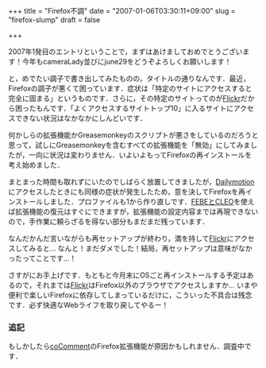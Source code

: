 +++
title = "Firefox不調"
date = "2007-01-06T03:30:11+09:00"
slug = "firefox-slump"
draft = false

+++

<p>2007年1発目のエントリということで，まずはあけましておめでとうございます！今年もcameraLady並びにjune29をどうぞよろしくお願いします！</p>
<p>と，めでたい調子で書き出してみたものの，タイトルの通りなんです．最近，Firefoxの調子が悪くて困っています．症状は「特定のサイトにアクセスすると完全に固まる」というものです．さらに，その特定のサイトってのが<a href="http://www.flickr.com/" target="_blank">Flickr</a>だから困ったもんです．「よくアクセスするサイトトップ10」に入るサイトにアクセスできない状況はなかなかにしんどいです．</p>
<p>何かしらの拡張機能かGreasemonkeyのスクリプトが悪さをしているのだろうと思って，試しにGreasemonkeyを含むすべての拡張機能を「無効」にしてみましたが，一向に状況は変わりません．いよいよもってFirefoxの再インストールを考え始めました．</p>
<p>まとまった時間も取れずにいたのでしばらく放置してきましたが，<a href="http://www.dailymotion.com/" target="_blank">Dailymotion</a>にアクセスしたときにも同様の症状が発生したため，意を決してFirefoxを再インストールしました．プロファイルも1から作り直しです．<a href="http://d.hatena.ne.jp/june29/20060615/1150378500" target="_blank">FEBEとCLEO</a>を使えば拡張機能の復元はすぐにできますが，拡張機能の設定内容までは再現できないので，手作業に頼らざるを得ない部分もまだまだ残っています．</p>
<p>なんだかんだ言いながらも再セットアップが終わり，満を持して<a href="http://www.flickr.com/" target="_blank">Flickr</a>にアクセスしてみると… なんと！まだダメでした！結局，再セットアップは意味がなかったってことです…！</p>
<p>さすがにお手上げです．もともと今月末にOSごと再インストールする予定はあるので，それまでは<a href="http://www.flickr.com/" target="_blank">Flickr</a>はFirefox以外のブラウザでアクセスしますか… いまや便利で楽しいFirefoxに依存してしまっているだけに，こういった不具合は残念です．必ず快適なWebライフを取り戻してやるー！</p>
<h3>追記</h3>
<p>もしかしたら<a href="http://jp.cocomment.com/" target="_blank">coComment</a>のFirefox拡張機能が原因かもしれません．調査中です．</p>
